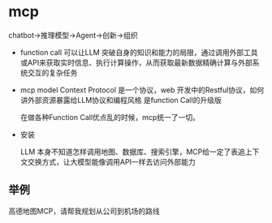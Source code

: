 # mcp
chatbot->推理模型->Agent->创新->组织

- function call
  可以让LLM 突破自身的知识和能力的局限，通过调用外部工具或API来获取实时信息、执行计算操作，从而获取最新数据精确计算与外部系统交互的复杂任务

- mcp model Context Protocol
  是一个协议，web 开发中的Restful协议，如何讲外部资源暴露给LLM协议和编程风格
  是function Call的升级版

  在做各种Function Call优点乱的时候，mcp统一了一切。

- 安装

  LLM 本身不知道怎样调用地图、数据库、搜索引擎，MCP给一定了表追上下文交换方式，让大模型能像调用API一样去访问外部能力

## 举例
   高德地图MCP，请帮我规划从公司到机场的路线
